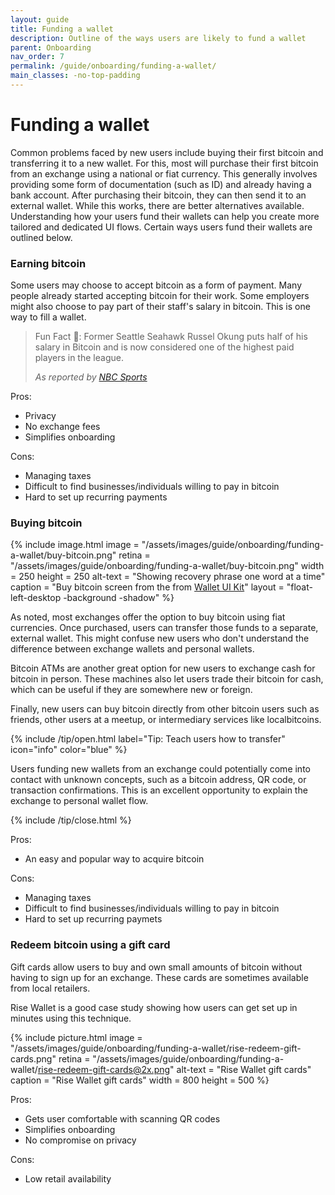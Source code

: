 ```yaml
---
layout: guide
title: Funding a wallet
description: Outline of the ways users are likely to fund a wallet
parent: Onboarding
nav_order: 7
permalink: /guide/onboarding/funding-a-wallet/
main_classes: -no-top-padding
---
```


# Funding a wallet

Common problems faced by new users include buying their first bitcoin and transferring it to a new wallet. For this, most will purchase their first bitcoin from an exchange using a national or fiat currency. This generally involves providing some form of documentation (such as ID) and already having a bank account. After purchasing their bitcoin, they can then send it to an external wallet. While this works, there are better alternatives available. Understanding how your users fund their wallets can help you create more tailored and dedicated UI flows. Certain ways users fund their wallets are outlined below.

### Earning bitcoin

Some users may choose to accept bitcoin as a form of payment. Many people already started accepting bitcoin for their work. Some employers might also choose to pay part of their staff's salary in bitcoin. This is one way to fill a wallet.

> Fun Fact 🏈: Former Seattle Seahawk Russel Okung puts half of his salary in Bitcoin and is now considered one of the highest paid players in the league.
>
> <cite>As reported by <a href="https://www.nbcsports.com/northwest/seahawks/former-seattle-seahawk-russell-okung-puts-half-salary-bitcoin-considered-highest">NBC Sports</a></cite>

Pros:
 - Privacy
 - No exchange fees
 - Simplifies onboarding

Cons:
 - Managing taxes
 - Difficult to find businesses/individuals willing to pay in bitcoin
 - Hard to set up recurring payments

### Buying bitcoin

<div class="center" markdown="1">

{% include image.html
   image = "/assets/images/guide/onboarding/funding-a-wallet/buy-bitcoin.png"
   retina = "/assets/images/guide/onboarding/funding-a-wallet/buy-bitcoin.png"
   width = 250
   height = 250
   alt-text = "Showing recovery phrase one word at a time"
   caption = "Buy bitcoin screen from the from [Wallet UI Kit](https://www.figma.com/file/VB3GQdAnhl8yta44DY3PSV/Bitcoin-Wallet-UI-Kit?node-id=1228%3A28550)"
   layout = "float-left-desktop -background -shadow"
%}

As noted, most exchanges offer the option to buy bitcoin using fiat currencies. Once purchased, users can transfer those funds to a separate, external wallet. This might confuse new users who don't understand the difference between exchange wallets and personal wallets.

Bitcoin ATMs are another great option for new users to exchange cash for bitcoin in person. These machines also let users trade their bitcoin for cash, which can be useful if they are somewhere new or foreign.

Finally, new users can buy bitcoin directly from other bitcoin users such as friends, other users at a meetup, or intermediary services like localbitcoins.

</div>

{% include /tip/open.html label="Tip: Teach users how to transfer" icon="info" color="blue" %}

Users funding new wallets from an exchange could potentially come into contact with unknown concepts, such as a bitcoin address, QR code, or transaction confirmations. This is an excellent opportunity to explain the exchange to personal wallet flow.

{% include /tip/close.html %}

Pros:
 - An easy and popular way to acquire bitcoin

Cons:
 - Managing taxes
 - Difficult to find businesses/individuals willing to pay in bitcoin
 - Hard to set up recurring paymets

### Redeem bitcoin using a gift card

Gift cards allow users to buy and own small amounts of bitcoin without having to sign up for an exchange. These cards are sometimes available from local retailers.

Rise Wallet is a good case study showing how users can get set up in minutes using this technique.

{% include picture.html
   image = "/assets/images/guide/onboarding/funding-a-wallet/rise-redeem-gift-cards.png"
   retina = "/assets/images/guide/onboarding/funding-a-wallet/rise-redeem-gift-cards@2x.png"
   alt-text = "Rise Wallet gift cards"
   caption = "Rise Wallet gift cards"
   width = 800
   height = 500
%}

Pros:
 - Gets user comfortable with scanning QR codes
 - Simplifies onboarding
 - No compromise on privacy

Cons:
 - Low retail availability

